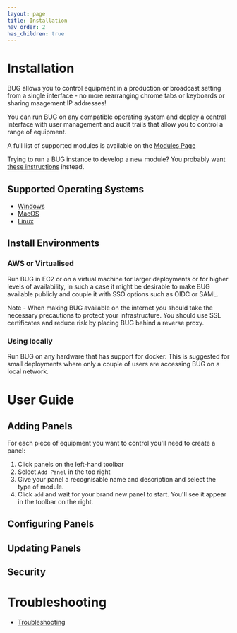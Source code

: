 ```yaml
---
layout: page
title: Installation
nav_order: 2
has_children: true
---
```


# Installation

BUG allows you to control equipment in a production or broadcast setting from a single interface - no more rearranging chrome tabs or keyboards or sharing maagement IP addresses!

You can run BUG on any compatible operating system and deploy a central interface with user management and audit trails that allow you to control a range of equipment.

A full list of supported modules is available on the [Modules Page](/pages/modules)

Trying to run a BUG instance to develop a new module? You probably want [these instructions](/pages/development) instead.

## Supported Operating Systems

-   [Windows](/bug/pages/installation/windows.html)
-   [MacOS](/bug/pages/installation/mac.html)
-   [Linux](/bug/pages/installation/linux.html)

## Install Environments

### AWS or Virtualised

Run BUG in EC2 or on a virtual machine for larger deployments or for higher levels of availability, in such a case it might be desirable to make BUG available publicly and couple it with SSO options such as OIDC or SAML.

Note - When making BUG available on the internet you should take the necessary precautions to protect your infrastructure. You should use SSL certificates and reduce risk by placing BUG behind a reverse proxy.

### Using locally

Run BUG on any hardware that has support for docker. This is suggested for small deployments where only a couple of users are accessing BUG on a local network.

# User Guide

## Adding Panels

For each piece of equipment you want to control you'll need to create a panel:

1. Click panels on the left-hand toolbar
2. Select `Add Panel` in the top right
3. Give your panel a recognisable name and description and select the type of module.
4. Click `add` and wait for your brand new panel to start. You'll see it appear in the toolbar on the right.

## Configuring Panels

## Updating Panels

## Security

# Troubleshooting

-   [Troubleshooting](/bug/pages/installation/troubleshooting.html)
